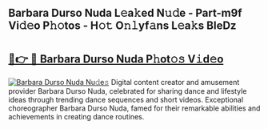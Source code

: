 ## Barbara Durso Nuda L𝚎a𝚔ed N𝚞𝚍e - Part-m9f Vi𝚍𝚎o P𝚑𝚘tos - H𝚘𝚝 O𝚗𝚕yf𝚊ns L𝚎a𝚔s BIeDz

# <h2><a href="http://kf3ri48.oniu.top/?m=Barbara+Durso+Nuda">🔗👉 🔴 Barbara Durso Nuda P𝚑ot𝚘𝚜 V𝚒d𝚎o</a></h2>

[![Barbara Durso Nuda Nu𝚍e𝚜](https://i.imgur.com/0qMVB7G.gif)](http://kf3ri48.oniu.top/?m=Barbara+Durso+Nuda)
Digital content creator and amusement provider Barbara Durso Nuda, celebrated for sharing dance and lifestyle ideas through trending dance sequences and short videos. Exceptional choreographer Barbara Durso Nuda, famed for their remarkable abilities and achievements in creating dance routines.  
